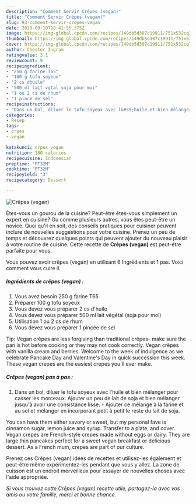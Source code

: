 ```yaml
---
description: "Comment Servir Crêpes (vegan)"
title: "Comment Servir Crêpes (vegan)"
slug: 93-comment-servir-crepes-vegan
date: 2020-09-10T18:41:55.375Z
image: https://img-global.cpcdn.com/recipes/149db5d307c19911/751x532cq70/crepes-vegan-photo-principale-de-la-recette.jpg
thumbnail: https://img-global.cpcdn.com/recipes/149db5d307c19911/751x532cq70/crepes-vegan-photo-principale-de-la-recette.jpg
cover: https://img-global.cpcdn.com/recipes/149db5d307c19911/751x532cq70/crepes-vegan-photo-principale-de-la-recette.jpg
author: Chester Ingram
ratingvalue: 3.1
reviewcount: 9
recipeingredient:
- "250 g farine T65"
- "100 g tofu soyeux"
- "2 cs dhuile"
- "500 ml lait vgtal soja pour moi"
- "1 ou 2 cs de rhum"
- "1 pince de sel"
recipeinstructions:
- "Dans un bol, diluer le tofu soyeux avec l&#39;huile et bien mélanger pour casser les morceaux. Ajouter un peu de lait de soja et bien mélanger jusqu&#39;à avoir une consistance lisse. Ajouter ce mélange à la farine et au sel et mélanger en incorporant petit à petit le reste du lait de soja."
categories:
- Resep
tags:
- crpes
- vegan

katakunci: crpes vegan 
nutrition: 180 calories
recipecuisine: Indonesian
preptime: "PT32M"
cooktime: "PT32M"
recipeyield: "3"
recipecategory: Dessert

---
```



![Crêpes (vegan)](https://img-global.cpcdn.com/recipes/149db5d307c19911/751x532cq70/crepes-vegan-photo-principale-de-la-recette.jpg)

Êtes-vous un gourou de la cuisine? Peut-être êtes-vous simplement un expert en cuisine? Ou comme plusieurs autres, vous êtes peut-être un novice. Quoi qu'il en soit, des conseils pratiques pour cuisiner peuvent inclure de nouvelles suggestions pour votre cuisine. Prenez un peu de temps et découvrez quelques points qui peuvent ajouter du nouveau plaisir à votre routine de cuisine. Cette recette de <strong> Crêpes (vegan) </strong> est peut-être parfaite pour vous.

<!--inarticleads1-->

Vous pouvez avoir crêpes (vegan) en utilisant 6 Ingrédients et 1 pas. Voici comment vous cuire il.

##### Ingrédients de crêpes (vegan) :

1. Vous avez besoin 250 g farine T65
1. Préparer 100 g tofu soyeux
1. Vous devez vous préparer 2 cs d&#39;huile
1. Vous devez vous préparer 500 ml lait végétal (soja pour moi)
1. Utilisation 1 ou 2 cs de rhum
1. Vous devez vous préparer 1 pincée de sel


Tip: Vegan crêpes are less forgiving than traditional crêpes- make sure the pan is hot before cooking or they may not cook correctly. Vegan crêpes with vanilla cream and berries. Welcome to the week of indulgence as we celebrate Pancake Day and Valentine&#39;s Day in quick succession this week. These vegan crepes are the easiest crepes you&#39;ll ever make. 

<!--inarticleads2-->

##### Crêpes (vegan) pas à pas :

1. Dans un bol, diluer le tofu soyeux avec l&#39;huile et bien mélanger pour casser les morceaux. Ajouter un peu de lait de soja et bien mélanger jusqu&#39;à avoir une consistance lisse. - Ajouter ce mélange à la farine et au sel et mélanger en incorporant petit à petit le reste du lait de soja.


You can have them either savory or sweet, but my personal fave is cinnamon sugar, lemon juice and syrup. Transfer to a plate, and cover. Vegan crepes are French-style crepes made without eggs or dairy. They are large thin pancakes perfect for a sweet vegan breakfast or delicious dessert. As a French mum, crepes are part of our culture. 

<!--inarticleads1-->

<p>
Prenez ces Crêpes (vegan) idées de recettes et utilisez-les également et peut-être même expérimentez-les pendant que vous y allez. La zone de cuisson est un endroit merveilleux pour essayer de nouvelles choses avec l'aide appropriée.
</p>

<p>
<i>Si vous trouvez cette Crêpes (vegan) recette utile, partagez-la avec vos amis ou votre famille, merci et bonne chance.</i>
</p>
